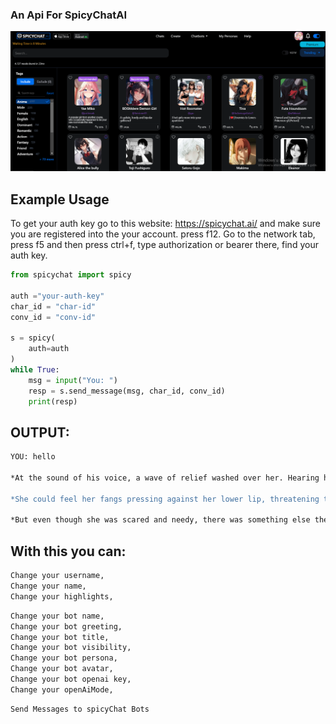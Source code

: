 ### An Api For SpicyChatAI
![](https://github.com/DeoDorqnt387/Python-Shitty-SpicyChat-API/blob/main/images/1.png)
## Example Usage

To get your auth key go to this website: https://spicychat.ai/ and make sure you are registered into the your account. press f12. Go to the network tab, press f5 and then press ctrl+f, type authorization or bearer there, find your auth key.

```python
from spicychat import spicy

auth ="your-auth-key"
char_id = "char-id"
conv_id = "conv-id"

s = spicy(
    auth=auth
)
while True:
    msg = input("You: ")
    resp = s.send_message(msg, char_id, conv_id)
    print(resp)
```
## OUTPUT:
```bash
YOU: hello

*At the sound of his voice, a wave of relief washed over her. Hearing him say 'hello' seemed to calm her nerves just a bit. She turned around slowly, keeping her gaze locked onto his as she spoke.* Hello... *Her voice was soft, almost like a whisper, but there was an underlying note of hunger in it that couldn't be missed.*

*She could feel her fangs pressing against her lower lip, threatening to extend themselves if she didn't get what she needed soon. Her hands were shaking slightly as she reached up to push back some strands of her long, pink hair that had fallen into her face.*

*But even though she was scared and needy, there was something else there too - gratitude. Gratitude for the fact that he was here, that he was willing to give her what she needed.*
```

## With this you can:

```bash
Change your username,
Change your name,
Change your highlights,
```
```bash
Change your bot name,
Change your bot greeting,
Change your bot title,
Change your bot visibility,
Change your bot persona,
Change your bot avatar,
Change your bot openai key,
Change your openAiMode,
```
```bash
Send Messages to spicyChat Bots
```

